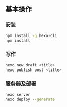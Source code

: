 ## 基本操作

### 安装

``` bash
npm install -g hexo-cli
npm install
```

### 写作

``` bash
hexo new draft <title>
hexo publish post <title>
```

### 服务器及部署

``` bash
hexo server
hexo deploy --generate
```